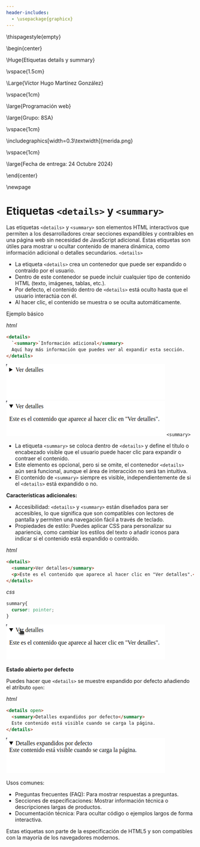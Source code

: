 ```yaml
---
header-includes:
  - \usepackage{graphicx}
---
```


\thispagestyle{empty}

\begin{center}

\Huge{Etiquetas details y summary}

\vspace{1.5cm}

\Large{Víctor Hugo Martínez González}

\vspace{1cm}

\large{Programación web}

\large{Grupo: 8SA}

\vspace{1cm}

\includegraphics[width=0.3\textwidth]{merida.png}

\vspace{1cm}

\large{Fecha de entrega: 24 Octubre 2024}

\end{center}

\newpage



# Etiquetas `<details>` y ``<summary>``

Las etiquetas `<details>` y ``<summary>`` son elementos HTML interactivos que permiten a los desarrolladores crear secciones expandibles y contraíbles en una página web sin necesidad de JavaScript adicional. Estas etiquetas son útiles para mostrar u ocultar contenido de manera dinámica, como información adicional o detalles secundarios.
`<details>`

- La etiqueta `<details>` crea un contenedor que puede ser expandido o contraído por el usuario.
- Dentro de este contenedor se puede incluir cualquier tipo de contenido HTML (texto, imágenes, tablas, etc.).
- Por defecto, el contenido dentro de `<details>` está oculto hasta que el usuario interactúa con él.
- Al hacer clic, el contenido se muestra o se oculta automáticamente.

Ejemplo básico

*html*
```html
<details>
  `<summary>`Información adicional</summary>
  Aquí hay más información que puedes ver al expandir esta sección.
</details>
```
![alt text](image-1.png)
![alt text](image.png)
`<summary>`

- La etiqueta `<summary>` se coloca dentro de `<details>` y define el título o encabezado visible que el usuario puede hacer clic para expandir o contraer el contenido.
- Este elemento es opcional, pero si se omite, el contenedor `<details>` aún será funcional, aunque el área de interacción no será tan intuitiva.
- El contenido de `<summary>` siempre es visible, independientemente de si el `<details>` está expandido o no.

**Características adicionales:**

- Accesibilidad: `<details>` y `<summary>` están diseñados para ser accesibles, lo que significa que son compatibles con lectores de pantalla y permiten una navegación fácil a través de teclado.
- Propiedades de estilo: Puedes aplicar CSS para personalizar su apariencia, como cambiar los estilos del texto o añadir iconos para indicar si el contenido está expandido o contraído.

*html*
```html
<details>
  <summary>Ver detalles</summary>
  <p>Este es el contenido que aparece al hacer clic en "Ver detalles".</p>
</details>
```

*css*
```css
summary{
  cursor: pointer;
}
```
![alt text](image-2.png)

**Estado abierto por defecto**

Puedes hacer que `<details>` se muestre expandido por defecto añadiendo el atributo `open`:

*html*
```html
<details open>
  <summary>Detalles expandidos por defecto</summary>
  Este contenido está visible cuando se carga la página.
</details>
```
![alt text](image-3.png)

Usos comunes:

- Preguntas frecuentes (FAQ): Para mostrar respuestas a preguntas.
- Secciones de especificaciones: Mostrar información técnica o descripciones largas de productos.
- Documentación técnica: Para ocultar código o ejemplos largos de forma interactiva.

Estas etiquetas son parte de la especificación de HTML5 y son compatibles con la mayoría de los navegadores modernos.